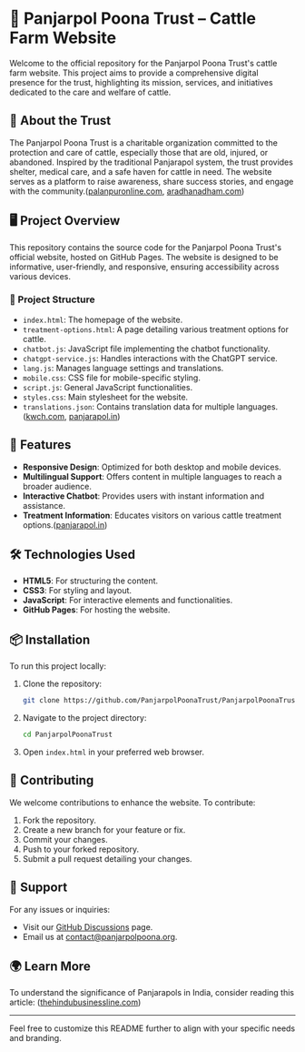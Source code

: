 # 🐄 Panjarpol Poona Trust – Cattle Farm Website

Welcome to the official repository for the Panjarpol Poona Trust's cattle farm website. This project aims to provide a comprehensive digital presence for the trust, highlighting its mission, services, and initiatives dedicated to the care and welfare of cattle.

## 🌱 About the Trust

The Panjarpol Poona Trust is a charitable organization committed to the protection and care of cattle, especially those that are old, injured, or abandoned. Inspired by the traditional Panjarapol system, the trust provides shelter, medical care, and a safe haven for cattle in need. The website serves as a platform to raise awareness, share success stories, and engage with the community.([palanpuronline.com][1], [aradhanadham.com][2])

## 🖥️ Project Overview

This repository contains the source code for the Panjarpol Poona Trust's official website, hosted on GitHub Pages. The website is designed to be informative, user-friendly, and responsive, ensuring accessibility across various devices.

### 📁 Project Structure

* `index.html`: The homepage of the website.
* `treatment-options.html`: A page detailing various treatment options for cattle.
* `chatbot.js`: JavaScript file implementing the chatbot functionality.
* `chatgpt-service.js`: Handles interactions with the ChatGPT service.
* `lang.js`: Manages language settings and translations.
* `mobile.css`: CSS file for mobile-specific styling.
* `script.js`: General JavaScript functionalities.
* `styles.css`: Main stylesheet for the website.
* `translations.json`: Contains translation data for multiple languages.([kwch.com][3], [panjarapol.in][4])

## 🚀 Features

* **Responsive Design**: Optimized for both desktop and mobile devices.
* **Multilingual Support**: Offers content in multiple languages to reach a broader audience.
* **Interactive Chatbot**: Provides users with instant information and assistance.
* **Treatment Information**: Educates visitors on various cattle treatment options.([panjarapol.in][4])

## 🛠️ Technologies Used

* **HTML5**: For structuring the content.
* **CSS3**: For styling and layout.
* **JavaScript**: For interactive elements and functionalities.
* **GitHub Pages**: For hosting the website.

## 📦 Installation

To run this project locally:

1. Clone the repository:

   ```bash
   git clone https://github.com/PanjarpolPoonaTrust/PanjarpolPoonaTrust.git
   ```

2. Navigate to the project directory:

   ```bash
   cd PanjarpolPoonaTrust
   ```

3. Open `index.html` in your preferred web browser.

## 💬 Contributing

We welcome contributions to enhance the website. To contribute:

1. Fork the repository.
2. Create a new branch for your feature or fix.
3. Commit your changes.
4. Push to your forked repository.
5. Submit a pull request detailing your changes.

## 📢 Support

For any issues or inquiries:

* Visit our [GitHub Discussions](https://github.com/PanjarpolPoonaTrust/PanjarpolPoonaTrust/discussions) page.
* Email us at [contact@panjarpolpoona.org](mailto:contact@panjarpolpoona.org).

## 🌍 Learn More

To understand the significance of Panjarapols in India, consider reading this article: ([thehindubusinessline.com][5])

---

Feel free to customize this README further to align with your specific needs and branding.

[1]: https://www.palanpuronline.com/charitable.aspx?utm_source=chatgpt.com "palanpuronline"
[2]: https://aradhanadham.com/panjrapole.html?utm_source=chatgpt.com "Panjrapole :: Aradhanadham"
[3]: https://www.kwch.com/2025/01/17/kansas-cattle-operation-pay-70k-after-waste-seen-polluting-area-waterway/?utm_source=chatgpt.com "kwch.com/2025/01/17/kans..."
[4]: https://panjarapol.in/index.php/about-us/?utm_source=chatgpt.com "About Us – Panjarapol Gorakshan Sanstha"
[5]: https://www.thehindubusinessline.com/news/panjarapols-empathising-with-cattle/article26666659.ece?utm_source=chatgpt.com "Panjarapols: Empathising with cattle - The Hindu BusinessLine"

